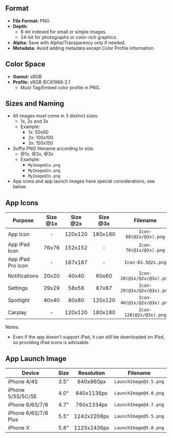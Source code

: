 Format
------
* **File Format:** PNG
* **Depth:**
  * 8-bit indexed for small or simple images.
  * 24-bit for photographs or color-rich graphics.
* **Alpha:** Save with Alpha/Transparency only if needed.
* **Metadata:** Avoid adding metadata except Color Profile information.

Color Space
-----------
* **Gamut:** sRGB
* **Profile:** sRGB IEC61966-2.1
  * Must Tag/Embed color profile in PNG.

Sizes and Naming
----------------
* All images must come in 3 distinct sizes.
  * 1x, 2x and 3x
  * Example:
    * 1x: 50x50
    * 2x: 100x100
    * 3x: 150x150
* Suffix PNG filename according to size.
  * @1x, @2x, @3x
  * Example:
    * `MyImage@1x.png`
    * `MyImage@2x.png`
    * `MyImage@3x.png`
* App icons and app launch images have special considerations, see below.

App Icons
---------

| Purpose           | Size @1x | Size @2x | Size @3x | Filename                  |
| ----------------- |:--------:|:--------:|:--------:|:-------------------------:|
| App Icon          | -        | 120x120 | 180x180  | `Icon-60(@2x/@3x).png`     |
| App iPad Icon     | 76x76    | 152x152 | -        | `Icon-76(@1x/@2x).png`     |
| App iPad Pro Icon | -        | 167x167 | -        | `Icon-83.5@2x.png`         |
| Notifications     | 20x20    | 40x40   | 60x60    | `Icon-20(@1x/@2x/@3x).png` |
| Settings          | 29x29    | 58x58   | 87x87    | `Icon-29(@1x/@2x/@3x).png` |
| Spotlight         | 40x40    | 80x80   | 120x120  | `Icon-40(@1x/@2x/@3x).png` |
| Carplay           | -        | 120x120 | 180x180  | `Icon-120(@2x/@3x).png`    |

Notes:
* Even if the app doesn't support iPad, it can still be downloaded on iPad, so providing iPad icons is advisable.

App Launch Image
----------------

| Device               | Size | Resolution  | Filename              |
| -------------------- |:----:|:-----------:|:---------------------:|
| iPhone 4/4S          | 3.5" | 640x960px   | `LaunchImage@3.5.png` |
| iPhone 5/5S/5C/SE    | 4.0" | 640x1136px  | `LaunchImage@4.0.png` |
| iPhone 6/6S/7/8      | 4.7" | 760x1334px  | `LaunchImage@4.7.png` |
| iPhone 6/6S/7/8 Plus | 5.5" | 1242x2208px | `LaunchImage@5.5.png` |
| iPhone X             | 5.8" | 1125x2436px | `LaunchImage@5.8.png` |
